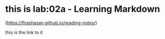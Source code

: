 # this is lab:02a - Learning Markdown

(https://firashasan.github.io/reading-notes/)  

this is the link to it